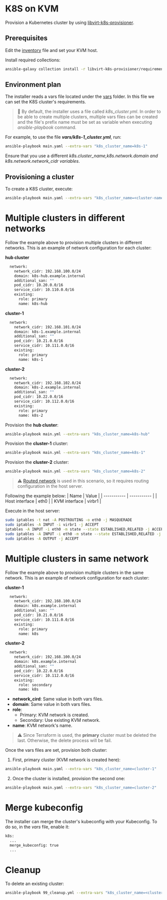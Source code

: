 # K8S on KVM
Provision a Kubernetes cluster by using [libvirt-k8s-provisioner](https://github.com/kubealex/libvirt-k8s-provisioner).

## Prerequisites
Edit the [inventory](./libvirt-k8s-provisioner/inventory) file and set your KVM host.

Install required collections:
```bash
ansible-galaxy collection install -r libvirt-k8s-provisioner/requirements.yml
```

## Environment plan
The installer reads a vars file located under the [vars](./libvirt-k8s-provisioner/vars) folder. In this file we can set the K8S cluster's requirements.

>:mag_right: By default, the installer uses a file called _k8s_cluster.yml_. In order to be able to create multiple clusters, multiple vars files can be created and the file's prefix name must be set as variable when executing _ansible-playbook_ command.

For example, to use the file ***vars/k8s-1_cluster.yml***, run:
```bash
ansible-playbook main.yaml --extra-vars "k8s_cluster_name=k8s-1"
```

Ensure that you use a different _k8s.cluster_name,k8s.network.domain and k8s.network.network_cidr variables_.

## Provisioning a cluster
To create a K8S cluster, execute:
```bash
ansible-playbook main.yaml --extra-vars "k8s_cluster_name=<cluster-name>"
```

# Multiple clusters in different networks
Follow the example above to provision multiple clusters in different networks. This is an example of network configuration for each cluster:

**hub cluster**

```bash
  network:
    network_cidr: 192.168.100.0/24
    domain: k8s-hub.example.internal
    additional_san: ""
    pod_cidr: 10.20.0.0/16
    service_cidr: 10.110.0.0/16
    existing:
      role: primary
      name: k8s-hub
```

**cluster-1**

```bash
  network:
    network_cidr: 192.168.101.0/24
    domain: k8s-1.example.internal
    additional_san: ""
    pod_cidr: 10.21.0.0/16
    service_cidr: 10.111.0.0/16
    existing:
      role: primary
      name: k8s-1
```

**cluster-2**

```bash
  network:
    network_cidr: 192.168.102.0/24
    domain: k8s-2.example.internal
    additional_san: ""
    pod_cidr: 10.22.0.0/16
    service_cidr: 10.112.0.0/16
    existing:
      role: primary
      name: k8s-2
```

Provision the **hub cluster**:
```bash
ansible-playbook main.yml --extra-vars "k8s_cluster_name=k8s-hub"
```

Provision the **cluster-1** cluster:
```bash
ansible-playbook main.yml --extra-vars "k8s_cluster_name=k8s-1"
```

Provision the **cluster-2** cluster:
```bash
ansible-playbook main.yml --extra-vars "k8s_cluster_name=k8s-2"
```

> :warning: [Routed network](https://libvirt.org/formatnetwork.html#routed-network-config) is used in this scenario, so it requires routing configuration in the host server.

Following the example below:
| Name                 | Value              |
| -----------          | -----------        |
| Host interface       | eth0               |
| KVM interface        | virbr1             |

Execute in the host server:
```bash
sudo iptables -t nat -A POSTROUTING -o eth0 -j MASQUERADE
sudo iptables -A INPUT -i virbr1 -j ACCEPT
iptables -A INPUT -i eth0 -m state --state ESTABLISHED,RELATED -j ACCEPT
sudo iptables -A INPUT -i eth0 -m state --state ESTABLISHED,RELATED -j ACCEPT
sudo iptables -A OUTPUT -j ACCEPT
```

# Multiple clusters in same network
Follow the example above to provision multiple clusters in the same network. This is an example of network configuration for each cluster:

**cluster-1**

```bash
  network:
    network_cidr: 192.168.100.0/24
    domain: k8s.example.internal
    additional_san: ""
    pod_cidr: 10.21.0.0/16
    service_cidr: 10.111.0.0/16
    existing:
      role: primary
      name: k8s
```

**cluster-2**

```bash
  network:
    network_cidr: 192.168.100.0/24
    domain: k8s.example.internal
    additional_san: ""
    pod_cidr: 10.22.0.0/16
    service_cidr: 10.112.0.0/16
    existing:
      role: secondary
      name: k8s
```

* **network_cird**: Same value in both vars files.
* **domain**: Same value in both vars files.
* **role**:
  * Primary: KVM network is created.
  * Secondary: Use existing KVM network.
* **name**: KVM network's name.

> :warning: Since Terraform is used, the **primary** cluster must be deleted the last. Otherwise, the delete process will be fail.

Once the vars files are set, provision both cluster:

1. First, primary cluster (KVM network is created here):

```bash
ansible-playbook main.yaml --extra-vars "k8s_cluster_name=cluster-1"
```

2. Once the cluster is installed, provision the second one:

```bash
ansible-playbook main.yaml --extra-vars "k8s_cluster_name=cluster-2"
```

# Merge kubeconfig
The installer can merge the cluster's kubeconfig with your Kubeconfig. To do so, in the _vars_ file, enable it:

```bash
k8s:
  ...
  merge_kubeconfig: true
  ...
```

# Cleanup
To delete an existing cluster:
```bash
ansible-playbook 99_cleanup.yml --extra-vars "k8s_cluster_name=<cluster-name>"
```

